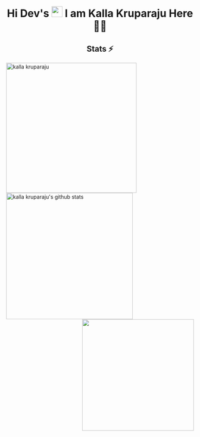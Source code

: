 <h1 align="center">Hi Dev's <img src="https://github.com/TheDudeThatCode/TheDudeThatCode/blob/master/Assets/Hi.gif" width="29px"> I am Kalla Kruparaju Here 👨‍🎓</h1>




<h2 align="center">Stats ⚡</h2>

<p>
  <div>
   
   <a href="https://github.com/denvercoder1/github-readme-streak-stats" title="Go to Source">
      <img align="left" width=350 src="https://github-readme-streak-stats.herokuapp.com/?user=kallakruparaju&theme=react&border=61dafb&hide_border=true" alt="kalla kruparaju" />
    </a> 
    
<a href="https://github.com/hackcoderr/github-readme-stats">
  <img align="center" width=340 src="https://github-readme-stats.anuraghazra1.vercel.app/api?username=kallakruparaju&show_icons=true&include_all_commits=true&theme=react&border=61dafb&hide_border=true" alt="kalla kruparaju's github stats" />
</a> 
<a href="https://github.com/hackcoderr/github-readme-stats">
  <img a width=300 align="right" src="https://github-readme-stats.anuraghazra1.vercel.app/api/top-langs/?username=kallakruparaju&langs_count=8&layout=compact&theme=react&border=61dafb&hide_border=true" />
</a>


    
  </div>
    </p>

 <br><br><br><br><br><br><br><br><br>


  

